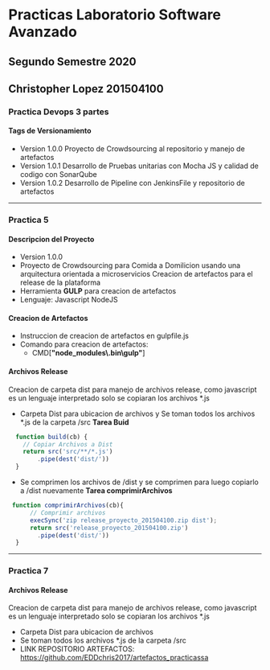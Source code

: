 # Practicas Laboratorio Software Avanzado
## Segundo Semestre 2020
## Christopher Lopez 201504100

### Practica Devops 3 partes
#### Tags de Versionamiento
- Version 1.0.0 Proyecto de Crowdsourcing al repositorio y manejo de artefactos
- Version 1.0.1 Desarrollo de Pruebas unitarias con Mocha JS y calidad de codigo con SonarQube
- Version 1.0.2 Desarrollo de Pipeline con JenkinsFile y repositorio de artefactos 
---------------------------------------
### Practica 5
#### Descripcion del Proyecto
- Version 1.0.0
- Proyecto de Crowdsourcing para Comida a Domilicion usando una arquitectura orientada a microservicios
Creacion de artefactos para el release de la plataforma 
- Herramienta **GULP** para creacion de artefactos
- Lenguaje: Javascript NodeJS 

#### Creacion de Artefactos
- Instruccion de creacion de artefactos en gulpfile.js
- Comando para creacion de artefactos:
  - CMD[**"node_modules\\.bin\\gulp"**]
  
#### Archivos Release
Creacion de carpeta dist para manejo de archivos release,
como javascript es un lenguaje interpretado solo se copiaran los archivos \*.js
- Carpeta Dist para ubicacion de archivos y Se toman todos los archivos \*.js de la carpeta /src **Tarea Buid**
```javascript
  function build(cb) {
    // Copiar Archivos a Dist
    return src('src/**/*.js')
        .pipe(dest('dist/'))
  }
```
- Se comprimen los archivos de /dist y se comprimen para luego copiarlo a /dist nuevamente **Tarea comprimirArchivos**
```javascript
 function comprimirArchivos(cb){
      // Comprimir archivos 
      execSync('zip release_proyecto_201504100.zip dist');
      return src('release_proyecto_201504100.zip')
        .pipe(dest('dist/')) 
  }
  ```

---------------------------------------
### Practica 7
#### Archivos Release
Creacion de carpeta dist para manejo de archivos release,
como javascript es un lenguaje interpretado solo se copiaran los archivos \*.js
- Carpeta Dist para ubicacion de archivos 
- Se toman todos los archivos \*.js de la carpeta /src
- LINK REPOSITORIO ARTEFACTOS: https://github.com/EDDchris2017/artefactos_practicassa
